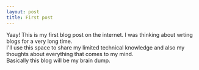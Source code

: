 ```yaml
---
layout: post
title: First post
---
```


Yaay! This is my first blog post on the internet. I was thinking about wrting blogs for a very long time.  
I'll use this space to share my limited technical knowledge and also my thoughts about everything that comes to my mind.  
Basically this blog will be my brain dump.
